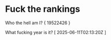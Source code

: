 # Fuck the rankings

Who the hell am I?
{ 19522426 }

What fucking year is it?
[ 2025-06-11T02:13:20Z ]
